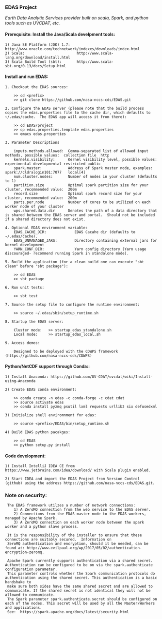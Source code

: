 
###                                EDAS Project

_Earth Data Analytic Services provider built on scala, Spark, and python tools such as UVCDAT, etc._

####  Prerequisite: Install the Java/Scala develpment tools:

    1) Java SE Platform (JDK) 1.7:   http://www.oracle.com/technetwork/indexes/downloads/index.html
    2) Scala:                        http://www.scala-lang.org/download/install.html
    3) Scala Build Tool (sbt):       http://www.scala-sbt.org/0.13/docs/Setup.html

####  Install and run EDAS:

    1. Checkout the EDAS sources:

        >> cd <prefix>
        >> git clone https://github.com/nasa-nccs-cds/EDAS.git 
        
    2. Configure the EDAS server (please note that the build process copies the edas.properties file to the cache dir, which defaults to ~/.edas/cache.  The EDAS app will access it from there):
    
        >> cd EDAS/project
        >> cp edas.properties.template edas.properties
        >> emacs edas.properties
        
    3. Parameter Descriptions
        
        inputs.methods.allowed:  Comma-separated list of allowed input methods, possible values:  collection file  http
        kernels.visibility:      Kernel visibility level, possible values:  experimental developmental restricted public
        spark.master:            Address of Spark master node, examples:  spark://cldralogin101:7077   local[4]
        num.cluster.nodes:       Number of nodes in your cluster (defaults to 1)
        partition.size           Optimal spark partition size for your cluster, recommended value:  200m
        record.size              Optimal spark record size for your cluster, recommended value:  200m
        parts.per.node           Number of cores to be utilized on each worker node of your cluster   
        wps.shared.data.dir      Denotes the path of a data directory that is shared between the EDAS server and portal.  Should not be included if a shared directory does not exist.
        
    4. Optional EDAS environment variable:
        EDAS_CACHE_DIR:             EDAS Cacahe dir (defaults to ~/.edas/cache).
        EDAS_UNMANAGED_JARS:        Directory containing external jars for kernel development
        YARN_CONF_DIR:              Yarn config directory (Yarn usage discouraged- recommend running Spark in standalone mode).

    5. Build the application (for a clean build one can execute "sbt clean" before "sbt package"):

        >> cd EDAS
        >> sbt package

    6. Run unit tests:

        >> sbt test

    7. Source the setup file to configure the runtime environment:

        >> source ~/.edas/sbin/setup_runtime.sh

    8. Startup the EDAS server:
     
        Cluster mode:   >> startup_edas_standalone.sh
        Local mode:     >> startup_edas_local.sh

    9. Access demos:

        Designed to be deployed with the CDWPS framework (https://github.com/nasa-nccs-cds/CDWPS)

####  Python/NetCDF support through Conda::

    1) Install Anaconda: https://github.com/UV-CDAT/uvcdat/wiki/Install-using-Anaconda
    
    2) Create EDAS conda environment:
        
        >> conda create -n edas -c conda-forge -c cdat cdat
        >> source activate edas
        >> conda install pyzmq psutil lxml requests urllib3 six defusedxml
               
    3) Initialize shell enviromnment for edas:
    
        >> source <prefix>/EDAS/bin/setup_runtime.sh
        
    4) Build EDAS python pacakges:
    
        >> cd EDAS
        >> python setup.py install

####  Code development:

    1) Install IntelliJ IDEA CE from https://www.jetbrains.com/idea/download/ with Scala plugin enabled.
    
    2) Start IDEA and import the EDAS Project from Version Control (github) using the address https://github.com/nasa-nccs-cds/EDAS.git.
        
    
 ### Note on security:
 
     The EDAS framework utilzes a number of network connections:
        1) A ZeroMQ connection from the web service to the EDAS server.
        2) Connections from the EDAS master node to the EDAS workers, managed by Apache Spark.
        3) A ZeroMQ connection on each worker node between the spark worker and a python slave process.
        
     It is the responsibility of the installer to ensure that these connections are suitably secured.  Information on 
     ZeroMQ authentication and encryption, should it be needed, can be found at: http://www.evilpaul.org/wp/2017/05/02/authentication-encryption-zeromq.
     
     Apache Spark currently supports authentication via a shared secret. Authentication can be configured to be on via the spark.authenticate configuration parameter. 
     This parameter controls whether the Spark communication protocols do authentication using the shared secret. This authentication is a basic handshake to 
     make sure both sides have the same shared secret and are allowed to communicate. If the shared secret is not identical they will not be allowed to communicate.
     The Spark parameter spark.authenticate.secret should be configured on each of the nodes. This secret will be used by all the Master/Workers and applications.
     See:  https://spark.apache.org/docs/latest/security.html
     
     

